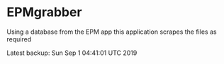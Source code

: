# EPMgrabber
Using a database from the EPM app this application scrapes the files as required


Latest backup: Sun Sep 1 04:41:01 UTC 2019
